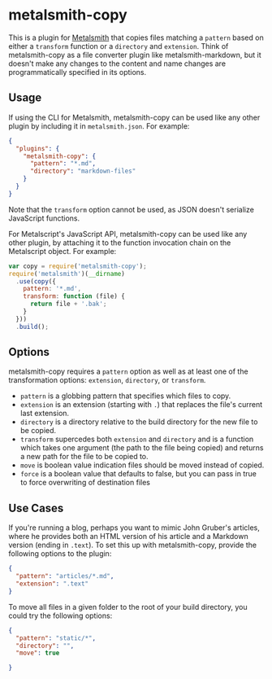# metalsmith-copy

This is a plugin for [Metalsmith][] that copies files matching a `pattern` based on either a `transform` function or a `directory` and `extension`.  Think of metalsmith-copy as a file converter plugin like metalsmith-markdown, but it doesn't make any changes to the content and name changes are programmatically specified in its options.

[metalsmith]: http://metalsmith.io

##  Usage

If using the CLI for Metalsmith, metalsmith-copy can be used like any other plugin by including it in `metalsmith.json`.  For example:

```json
{
  "plugins": {
    "metalsmith-copy": {
      "pattern": "*.md",
      "directory": "markdown-files"
    }
  }
}
```

Note that the `transform` option cannot be used, as JSON doesn't serialize JavaScript functions. 

For Metalscript's JavaScript API, metalsmith-copy can be used like any other plugin, by attaching it to the function invocation chain on the Metalscript object.  For example:

```js
var copy = require('metalsmith-copy');
require('metalsmith')(__dirname)
  .use(copy({
    pattern: '*.md',
    transform: function (file) {
      return file + '.bak';
    }
  }))
  .build();
```

## Options

metalsmith-copy requires a `pattern` option as well as at least one of the transformation options: `extension`, `directory`, or `transform`.

- `pattern` is a globbing pattern that specifies which files to copy.
- `extension` is an extension (starting with `.`) that replaces the file's current last extension.
- `directory` is a directory relative to the build directory for the new file to be copied.
- `transform` supercedes both `extension` and `directory` and is a function which takes one argument (the path to the file being copied) and returns a new path for the file to be copied to.
- `move` is boolean value indication files should be moved instead of copied.
- `force` is a boolean value that defaults to false, but you can pass in true to force overwriting of destination files

## Use Cases

If you're running a blog, perhaps you want to mimic John Gruber's articles, where he provides both an HTML version of his article and a Markdown version (ending in `.text`).  To set this up with metalsmith-copy, provide the following options to the plugin:

```json
{
  "pattern": "articles/*.md",
  "extension": ".text"
}
```

To move all files in a given folder to the root of your build directory, you could try the following options:

```json
{
  "pattern": "static/*",
  "directory": "",
  "move": true

}
```

